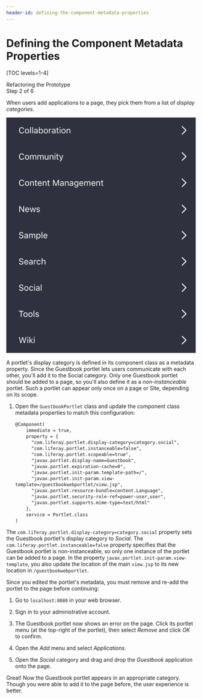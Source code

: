 ```yaml
---
header-id: defining-the-component-metadata-properties
---
```


# Defining the Component Metadata Properties

[TOC levels=1-4]

<div class="learn-path-step">
    <p>Refactoring the Prototype<br>Step 2 of 6</p>
</div>

When users add applications to a page, they pick them from a list of *display
categories*. 

![Figure 1: Users choose applications from a list of display categories.](../../../images/display-categories.png)

A portlet's display category is defined in its component class as a metadata 
property. Since the Guestbook portlet lets users communicate with each other, 
you'll add it to the Social category. Only one Guestbook portlet should be added 
to a page, so you'll also define it as a *non-instanceable* portlet. Such a 
portlet can appear only once on a page or Site, depending on its scope. 

1.  Open the `GuestbookPortlet` class and update the component class metadata 
    properties to match this configuration: 

        @Component(
            immediate = true,
            property = {
              "com.liferay.portlet.display-category=category.social",
              "com.liferay.portlet.instanceable=false",
              "com.liferay.portlet.scopeable=true",
              "javax.portlet.display-name=Guestbook",
              "javax.portlet.expiration-cache=0",
              "javax.portlet.init-param.template-path=/",
              "javax.portlet.init-param.view-template=/guestbookwebportlet/view.jsp",
              "javax.portlet.resource-bundle=content.Language",
              "javax.portlet.security-role-ref=power-user,user",
              "javax.portlet.supports.mime-type=text/html"
            },
            service = Portlet.class
        )

The `com.liferay.portlet.display-category=category.social` property sets the 
Guestbook portlet's display category to *Social*. The 
`com.liferay.portlet.instanceable=false` property specifies that the Guestbook 
portlet is non-instanceable, so only one instance of the portlet can be added 
to a page. In the property `javax.portlet.init-param.view-template`, you also 
update the location of the main `view.jsp` to its new location in 
`/guestbookwebportlet`.

Since you edited the portlet's metadata, you must remove and re-add the portlet 
to the page before continuing: 

1.  Go to `localhost:8080` in your web browser.

2.  Sign in to your administrative account.

3.  The Guestbook portlet now shows an error on the page. Click its portlet menu 
    (at the top-right of the portlet), then select *Remove* and click *OK* to 
    confirm.

4.  Open the *Add* menu and select *Applications*.

5.  Open the *Social* category and drag and drop the *Guestbook* application
    onto the page.

Great! Now the Guestbook portlet appears in an appropriate category. Though you 
were able to add it to the page before, the user experience is better. 
